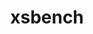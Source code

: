 ---
title: "xsbench"
layout: cache
categories: [package, v0.18.1]
meta: {"versions": ["19"], "compilers": ["gcc@=7.3.1"], "oss": ["amzn2"], "platforms": ["linux"], "targets": ["aarch64", "graviton2", "x86_64_v3", "x86_64_v4"], "stacks": ["aws-ahug", "aws-ahug-aarch64", "root"], "num_specs": 4, "num_specs_by_stack": {"root": 4, "aws-ahug": 2, "aws-ahug-aarch64": 2}}
spec_details: [{"hash": "d6pho4j7zlce53ueuylpsgs6aardoh6i", "compiler": "gcc@=7.3.1", "versions": ["19"], "os": "amzn2", "platform": "linux", "target": "x86_64_v3", "variants": ["+mpi", "+openmp"], "stacks": ["root", "aws-ahug"], "size": "-", "tarball": "https://binaries.spack.io/releases/v0.18.1/build_cache/linux-amzn2-x86_64_v3/gcc-7.3.1/xsbench-19/linux-amzn2-x86_64_v3-gcc-7.3.1-xsbench-19-d6pho4j7zlce53ueuylpsgs6aardoh6i.spack"}, {"hash": "nbngfwxip5vhqhqfxzppk7xkej6vs4hw", "compiler": "gcc@=7.3.1", "versions": ["19"], "os": "amzn2", "platform": "linux", "target": "x86_64_v4", "variants": ["+mpi", "+openmp"], "stacks": ["root", "aws-ahug"], "size": "-", "tarball": "https://binaries.spack.io/releases/v0.18.1/build_cache/linux-amzn2-x86_64_v4/gcc-7.3.1/xsbench-19/linux-amzn2-x86_64_v4-gcc-7.3.1-xsbench-19-nbngfwxip5vhqhqfxzppk7xkej6vs4hw.spack"}, {"hash": "rr6unefe3pucchq4s4ihdewdllvdceke", "compiler": "gcc@=7.3.1", "versions": ["19"], "os": "amzn2", "platform": "linux", "target": "graviton2", "variants": ["+mpi", "+openmp"], "stacks": ["aws-ahug-aarch64", "root"], "size": "-", "tarball": "https://binaries.spack.io/releases/v0.18.1/build_cache/linux-amzn2-graviton2/gcc-7.3.1/xsbench-19/linux-amzn2-graviton2-gcc-7.3.1-xsbench-19-rr6unefe3pucchq4s4ihdewdllvdceke.spack"}, {"hash": "3s5st6vgfbyb4t74gasjwnt7xxllecuy", "compiler": "gcc@=7.3.1", "versions": ["19"], "os": "amzn2", "platform": "linux", "target": "aarch64", "variants": ["+mpi", "+openmp"], "stacks": ["aws-ahug-aarch64", "root"], "size": "-", "tarball": "https://binaries.spack.io/releases/v0.18.1/build_cache/linux-amzn2-aarch64/gcc-7.3.1/xsbench-19/linux-amzn2-aarch64-gcc-7.3.1-xsbench-19-3s5st6vgfbyb4t74gasjwnt7xxllecuy.spack"}]
---